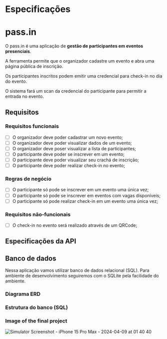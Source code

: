 # Especificações

# pass.in

O pass.in é uma aplicação de **gestão de participantes em eventos presenciais**.

A ferramenta permite que o organizador cadastre um evento e abra uma página pública de inscrição.

Os participantes inscritos podem emitir uma credencial para check-in no dia do evento.

O sistema fará um scan da credencial do participante para permitir a entrada no evento.

## Requisitos

### Requisitos funcionais

- [ ] O organizador deve poder cadastrar um novo evento;
- [ ] O organizador deve poder visualizar dados de um evento;
- [ ] O organizador deve poser visualizar a lista de participantes;
- [ ] O participante deve poder se inscrever em um evento;
- [ ] O participante deve poder visualizar seu crachá de inscrição;
- [ ] O participante deve poder realizar check-in no evento;

### Regras de negócio

- [ ] O participante só pode se inscrever em um evento uma única vez;
- [ ] O participante só pode se inscrever em eventos com vagas disponíveis;
- [ ] O participante só pode realizar check-in em um evento uma única vez;

### Requisitos não-funcionais

- [ ] O check-in no evento será realizado através de um QRCode;

## Especificações da API

## Banco de dados

Nessa aplicação vamos utilizar banco de dados relacional (SQL). Para ambiente de desenvolvimento seguiremos com o SQLite pela facilidade do ambiente.

### Diagrama ERD

### Estrutura do banco (SQL)

### Image of the final project

![Simulator Screenshot - iPhone 15 Pro Max - 2024-04-09 at 01 40 40](https://github.com/fjpiedade/passin-mobile/assets/82730685/70538b6d-fe72-437f-bd4d-b18e7c9a9a73)

